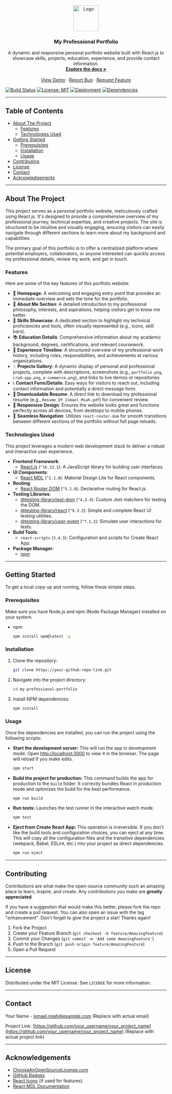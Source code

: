 <!-- PROJECT LOGO -->
<br />
<p align="center">
  <a href="#">
    <img src="public/logo512.png" alt="Logo" width="80" height="80">
  </a>

  <h3 align="center">My Professional Portfolio</h3>

  <p align="center">
    A dynamic and responsive personal portfolio website built with React.js to showcase skills, projects, education, experience, and provide contact information.
    <br />
    <a href="#about-the-project"><strong>Explore the docs »</strong></a>
    <br />
    <br />
    <a href="#">View Demo</a>
    ·
    <a href="#">Report Bug</a>
    ·
    <a href="#">Request Feature</a>
  </p>
</p>

<!-- BADGES -->
[![Build Status](https://img.shields.io/badge/Build-Passing-brightgreen)](https://azure.com/pipelines)
[![License: MIT](https://img.shields.io/badge/License-MIT-yellow.svg)](https://opensource.org/licenses/MIT)
[![Deployment](https://img.shields.io/badge/Deployed-Vercel-blue)](https://vercel.com/)
[![Dependencies](https://img.shields.io/badge/Dependencies-Up%20to%20date-success)](./package.json)

---

## Table of Contents

*   [About The Project](#about-the-project)
    *   [Features](#features)
    *   [Technologies Used](#technologies-used)
*   [Getting Started](#getting-started)
    *   [Prerequisites](#prerequisites)
    *   [Installation](#installation)
    *   [Usage](#usage)
*   [Contributing](#contributing)
*   [License](#license)
*   [Contact](#contact)
*   [Acknowledgements](#acknowledgements)

---

## About The Project

This project serves as a personal portfolio website, meticulously crafted using React.js. It's designed to provide a comprehensive overview of my professional journey, technical expertise, and creative projects. The site is structured to be intuitive and visually engaging, ensuring visitors can easily navigate through different sections to learn more about my background and capabilities.

The primary goal of this portfolio is to offer a centralized platform where potential employers, collaborators, or anyone interested can quickly access my professional details, review my work, and get in touch.

### Features

Here are some of the key features of this portfolio website:

*   🏡 **Homepage**: A welcoming and engaging entry point that provides an immediate overview and sets the tone for the portfolio.
*   👤 **About Me Section**: A detailed introduction to my professional philosophy, interests, and aspirations, helping visitors get to know me better.
*   🎯 **Skills Showcase**: A dedicated section to highlight my technical proficiencies and tools, often visually represented (e.g., icons, skill bars).
*   📚 **Education Details**: Comprehensive information about my academic background, degrees, certifications, and relevant coursework.
*   💼 **Experience Timeline**: A structured overview of my professional work history, including roles, responsibilities, and achievements at various organizations.
*   💡 **Projects Gallery**: A dynamic display of personal and professional projects, complete with descriptions, screenshots (e.g., `portfolio.png`, `crud-app.png`, `e-commerce.png`), and links to live demos or repositories.
*   📞 **Contact Form/Details**: Easy ways for visitors to reach out, including contact information and potentially a direct message form.
*   📄 **Downloadable Resume**: A direct link to download my professional resume (e.g., `Resume_Of_Ismael_Miah.pdf`) for convenient review.
*   📱 **Responsive Design**: Ensures the website looks great and functions perfectly across all devices, from desktops to mobile phones.
*   🧭 **Seamless Navigation**: Utilizes `react-router-dom` for smooth transitions between different sections of the portfolio without full page reloads.

### Technologies Used

This project leverages a modern web development stack to deliver a robust and interactive user experience.

*   **Frontend Framework**:
    *   [React.js](https://reactjs.org/) (`^16.13.1`): A JavaScript library for building user interfaces.
*   **UI Components**:
    *   [React MDL](https://github.com/react-mdl/react-mdl) (`^2.1.0`): Material Design Lite for React components.
*   **Routing**:
    *   [React Router DOM](https://reactrouter.com/web/guides/quick-start) (`^5.2.0`): Declarative routing for React.js.
*   **Testing Libraries**:
    *   [@testing-library/jest-dom](https://github.com/testing-library/jest-dom) (`^4.2.4`): Custom Jest matchers for testing the DOM.
    *   [@testing-library/react](https://testing-library.com/docs/react-testing-library/intro/) (`^9.3.2`): Simple and complete React UI testing utilities.
    *   [@testing-library/user-event](https://testing-library.com/docs/user-event/intro/) (`^7.1.2`): Simulate user interactions for tests.
*   **Build Tools**:
    *   `react-scripts` (`3.4.3`): Configuration and scripts for Create React App.
*   **Package Manager**:
    *   [npm](https://www.npmjs.com/)

---

## Getting Started

To get a local copy up and running, follow these simple steps.

### Prerequisites

Make sure you have Node.js and npm (Node Package Manager) installed on your system.
*   npm
    ```sh
    npm install npm@latest -g
    ```

### Installation

1.  Clone the repository:
    ```sh
    git clone https://your-github-repo-link.git
    ```
2.  Navigate into the project directory:
    ```sh
    cd my-professional-portfolio
    ```
3.  Install NPM dependencies:
    ```sh
    npm install
    ```

### Usage

Once the dependencies are installed, you can run the project using the following scripts:

*   **Start the development server:**
    This will run the app in development mode. Open [http://localhost:3000](http://localhost:3000) to view it in the browser. The page will reload if you make edits.
    ```sh
    npm start
    ```

*   **Build the project for production:**
    This command builds the app for production to the `build` folder. It correctly bundles React in production mode and optimizes the build for the best performance.
    ```sh
    npm run build
    ```

*   **Run tests:**
    Launches the test runner in the interactive watch mode.
    ```sh
    npm test
    ```

*   **Eject from Create React App:**
    This operation is irreversible. If you don’t like the build tools and configuration choices, you can eject at any time. This will copy all the configuration files and the transitive dependencies (webpack, Babel, ESLint, etc.) into your project as direct dependencies.
    ```sh
    npm run eject
    ```

---

## Contributing

Contributions are what make the open-source community such an amazing place to learn, inspire, and create. Any contributions you make are **greatly appreciated**.

If you have a suggestion that would make this better, please fork the repo and create a pull request. You can also open an issue with the tag "enhancement".
Don't forget to give the project a star! Thanks again!

1.  Fork the Project
2.  Create your Feature Branch (`git checkout -b feature/AmazingFeature`)
3.  Commit your Changes (`git commit -m 'Add some AmazingFeature'`)
4.  Push to the Branch (`git push origin feature/AmazingFeature`)
5.  Open a Pull Request

---

## License

Distributed under the MIT License. See `LICENSE` for more information.

---

## Contact

Your Name - [ismael.miah@example.com](mailto:ismael.miah@example.com) (Replace with actual email)

Project Link: [https://github.com/your_username/your_project_name](https://github.com/your_username/your_project_name) (Replace with actual project link)

---

## Acknowledgements

*   [ChooseAnOpenSourceLicense.com](https://choosealicense.com/)
*   [GitHub Badges](https://shields.io/)
*   [React Icons](https://react-icons.github.io/react-icons/) (if used for features)
*   [React MDL Documentation](https://react-mdl.github.io/react-mdl/Get-Started)